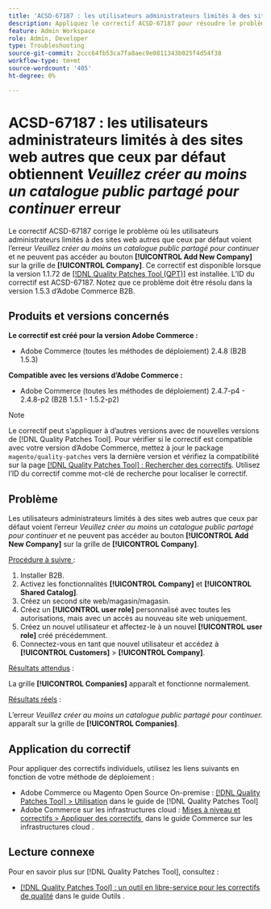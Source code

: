 ```yaml
---
title: 'ACSD-67187 : les utilisateurs administrateurs limités à des sites web autres que ceux par défaut obtiennent *Veuillez créer au moins un catalogue public partagé pour continuer* l’erreur'
description: Appliquez le correctif ACSD-67187 pour résoudre le problème d’Adobe Commerce où les utilisateurs administrateurs limités à des sites web autres que ceux par défaut voient l’erreur « Veuillez créer au moins un catalogue public partagé pour continuer » et ne peuvent pas accéder au bouton « Ajouter une nouvelle société » sur la grille Société.
feature: Admin Workspace
role: Admin, Developer
type: Troubleshooting
source-git-commit: 2ccc64fb53ca7fa8aec9e0811343b025f4d54f38
workflow-type: tm+mt
source-wordcount: '405'
ht-degree: 0%

---
```



# ACSD-67187 : les utilisateurs administrateurs limités à des sites web autres que ceux par défaut obtiennent *Veuillez créer au moins un catalogue public partagé pour continuer* erreur

Le correctif ACSD-67187 corrige le problème où les utilisateurs administrateurs limités à des sites web autres que ceux par défaut voient l’erreur *Veuillez créer au moins un catalogue public partagé pour continuer* et ne peuvent pas accéder au bouton **[!UICONTROL Add New Company]** sur la grille de **[!UICONTROL Company]**. Ce correctif est disponible lorsque la version 1.1.72 de [[!DNL Quality Patches Tool (QPT)]](/help/tools/quality-patches-tool/quality-patches-tool-to-self-serve-quality-patches.md) est installée. L’ID du correctif est ACSD-67187. Notez que ce problème doit être résolu dans la version 1.5.3 d’Adobe Commerce B2B.

## Produits et versions concernés

**Le correctif est créé pour la version Adobe Commerce :**

* Adobe Commerce (toutes les méthodes de déploiement) 2.4.8 (B2B 1.5.3)

**Compatible avec les versions d’Adobe Commerce :**

* Adobe Commerce (toutes les méthodes de déploiement) 2.4.7-p4 - 2.4.8-p2 (B2B 1.5.1 - 1.5.2-p2)

>[!NOTE]
>
>Le correctif peut s’appliquer à d’autres versions avec de nouvelles versions de [!DNL Quality Patches Tool]. Pour vérifier si le correctif est compatible avec votre version d’Adobe Commerce, mettez à jour le package `magento/quality-patches` vers la dernière version et vérifiez la compatibilité sur la page [[!DNL Quality Patches Tool] : Rechercher des correctifs](https://experienceleague.adobe.com/tools/commerce-quality-patches/index.html?lang=fr). Utilisez l’ID du correctif comme mot-clé de recherche pour localiser le correctif.

## Problème

Les utilisateurs administrateurs limités à des sites web autres que ceux par défaut voient l’erreur *Veuillez créer au moins un catalogue public partagé pour continuer* et ne peuvent pas accéder au bouton **[!UICONTROL Add New Company]** sur la grille de **[!UICONTROL Company]**.

<u>Procédure à suivre </u> :

1. Installer B2B.
1. Activez les fonctionnalités **[!UICONTROL Company]** et **[!UICONTROL Shared Catalog]**.
1. Créez un second site web/magasin/magasin.
1. Créez un **[!UICONTROL user role]** personnalisé avec toutes les autorisations, mais avec un accès au nouveau site web uniquement.
1. Créez un nouvel utilisateur et affectez-le à un nouvel **[!UICONTROL user role]** créé précédemment.
1. Connectez-vous en tant que nouvel utilisateur et accédez à **[!UICONTROL Customers]** > **[!UICONTROL Company]**.

<u>Résultats attendus</u> :

La grille **[!UICONTROL Companies]** apparaît et fonctionne normalement.

<u>Résultats réels</u> :

L’erreur *Veuillez créer au moins un catalogue public partagé pour continuer.* apparaît sur la grille de **[!UICONTROL Companies]**.

## Application du correctif

Pour appliquer des correctifs individuels, utilisez les liens suivants en fonction de votre méthode de déploiement :

* Adobe Commerce ou Magento Open Source On-premise : [[!DNL Quality Patches Tool] > Utilisation](/help/tools/quality-patches-tool/usage.md) dans le guide de [!DNL Quality Patches Tool]
* Adobe Commerce sur les infrastructures cloud : [&#x200B; Mises à niveau et correctifs > Appliquer des correctifs &#x200B;](https://experienceleague.adobe.com/docs/commerce-cloud-service/user-guide/develop/upgrade/apply-patches.html?lang=fr) dans le guide Commerce sur les infrastructures cloud .

## Lecture connexe

Pour en savoir plus sur [!DNL Quality Patches Tool], consultez :

* [[!DNL Quality Patches Tool] : un outil en libre-service pour les correctifs de qualité](/help/tools/quality-patches-tool/quality-patches-tool-to-self-serve-quality-patches.md) dans le guide Outils .
